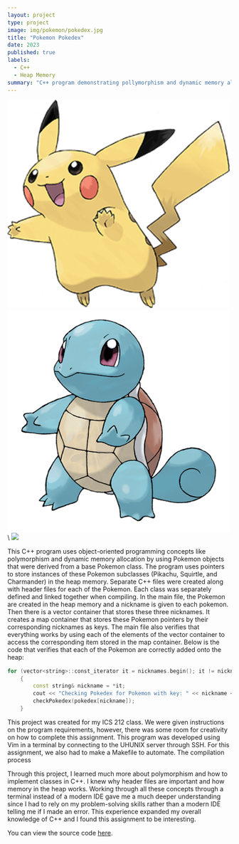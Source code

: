 ```yaml
---
layout: project
type: project
image: img/pokemon/pokedex.jpg
title: "Pokemon Pokedex"
date: 2023
published: true
labels:
  - C++
  - Heap Memory
summary: "C++ program demonstrating pollymorphism and dynamic memory allocation by creating Pokemon subclasses in heap memory."
---
```


<div class="text-center p-4">
  <img width="500px" src="../img/pokemon/pikachu.png" class="img-thumbnail">
  <img width="500px" src="../img/pokemon/squirtle.png" class="img-thumbnail">\
  <img width="500px" src="../img/pokemon/charmaander.jpg" class="img-thumbnail">
</div>

This C++ program uses object-oriented programming concepts like polymorphism and dynamic memory allocation by using Pokemon objects that were derived from a base Pokemon class. The program uses pointers to store instances of these Pokemon subclasses (Pikachu, Squirtle, and Charmander) in the heap memory. Separate C++ files were created along with header files for each of the Pokemon. Each class was separately defined and linked together when compiling. In the main file, the Pokemon are created in the heap memory and a nickname is given to each pokemon. Then there is a vector container that stores these three nicknames. It creates a map container that stores these Pokemon pointers by their corresponding nicknames as keys. The main file also verifies that everything works by using each of the elements of the vector container to access the corresponding item stored in the map container. Below is the code that verifies that each of the Pokemon are correctly added onto the heap:

```cpp
for (vector<string>::const_iterator it = nicknames.begin(); it != nicknames.end(); ++it)
    {
        const string& nickname = *it;
        cout << "Checking Pokedex for Pokemon with key: " << nickname << endl;
        checkPokedex(pokedex[nickname]);
    }
```

This project was created for my ICS 212 class. We were given instructions on the program requirements, however, there was some room for creativity on how to complete this assignment. This program was developed using Vim in a terminal by connecting to the UHUNIX server through SSH. For this assignment, we also had to make a Makefile to automate. The compilation process

Through this project, I learned much more about polymorphism and how to implement classes in C++. I knew why header files are important and how memory in the heap works. Working through all these concepts through a terminal instead of a modern IDE gave me a much deeper understanding since I had to rely on my problem-solving skills rather than a modern IDE telling me if I made an error. This experience expanded my overall knowledge of C++ and I found this assignment to be interesting.

You can view the source code [here](https://github.com/jstnsmth/ICS212/tree/main/homework8).
